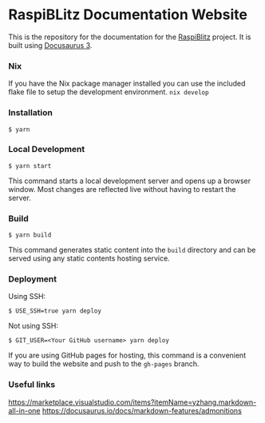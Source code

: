 # RaspiBLitz Documentation Website

This is the repository for the documentation for the [RaspiBlitz](https://github.com/raspiblitz/raspiblitz) project. It is built using [Docusaurus 3](https://docusaurus.io/).

### Nix

If you have the Nix package manager installed you can use the included flake file to setup the development environment.
`nix develop`

### Installation

```
$ yarn
```

### Local Development

```
$ yarn start
```

This command starts a local development server and opens up a browser window. Most changes are reflected live without having to restart the server.

### Build

```
$ yarn build
```

This command generates static content into the `build` directory and can be served using any static contents hosting service.

### Deployment

Using SSH:

```
$ USE_SSH=true yarn deploy
```

Not using SSH:

```
$ GIT_USER=<Your GitHub username> yarn deploy
```

If you are using GitHub pages for hosting, this command is a convenient way to build the website and push to the `gh-pages` branch.

### Useful links

https://marketplace.visualstudio.com/items?itemName=yzhang.markdown-all-in-one
https://docusaurus.io/docs/markdown-features/admonitions
